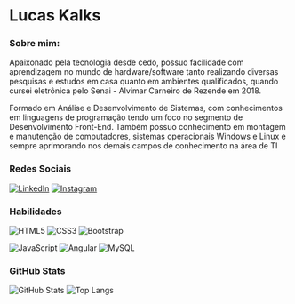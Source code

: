 # Lucas Kalks

### Sobre mim:

Apaixonado pela tecnologia desde cedo, possuo facilidade com aprendizagem no mundo de hardware/software tanto realizando diversas pesquisas e estudos em casa quanto em ambientes qualificados, quando cursei eletrônica pelo Senai - Alvimar Carneiro de Rezende em 2018.

Formado em Análise e Desenvolvimento de Sistemas, com conhecimentos em linguagens de programação tendo um foco no segmento de Desenvolvimento Front-End. Também possuo conhecimento em montagem e manutenção de computadores, sistemas operacionais Windows e Linux e sempre aprimorando nos demais campos de conhecimento na área de TI

### Redes Sociais

[![LinkedIn](https://img.shields.io/badge/LinkedIn-0077B5?style=for-the-badge&logo=linkedin&logoColor=white)](https://www.linkedin.com/in/lucas-kalks-499870197/) [![Instagram](https://img.shields.io/badge/-Instagram-%23E4405F?style=for-the-badge&logo=instagram&logoColor=white)](https://www.instagram.com/kalkslucas/)

### Habilidades

![HTML5](https://img.shields.io/badge/HTML5-E34F26?style=for-the-badge&logo=html5&logoColor=white) ![CSS3](https://img.shields.io/badge/CSS3-1572B6?style=for-the-badge&logo=css3&logoColor=white) ![Bootstrap](https://img.shields.io/badge/-boostrap-0D1117?style=for-the-badge&logo=bootstrap&labelColor=0D1117)

![JavaScript](https://img.shields.io/badge/JavaScript-F7DF1E?style=for-the-badge&logo=javascript&logoColor=black) ![Angular](https://img.shields.io/badge/Angular-DD0031?style=for-the-badge&logo=angular&logoColor=white) ![MySQL](https://img.shields.io/badge/MySQL-00000F?style=for-the-badge&logo=mysql&logoColor=white)

### GitHub Stats

![GitHub Stats](https://github-readme-stats.vercel.app/api?username=kalkslucas&theme=transparent&bg_color=000&border_color=30A3DC&show_icons=true&icon_color=30A3DC&title_color=E94D5F&text_color=FFF) ![Top Langs](https://github-readme-stats-git-masterrstaa-rickstaa.vercel.app/api/top-langs/?username=kalkslucas&bg_color=000&border_color=30A3DC&title_color=E94D5F&text_color=FFF)
